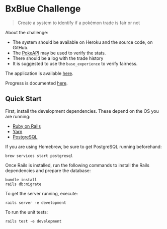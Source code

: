 # BxBlue Challenge

> Create a system to identify if a pokémon trade is fair or not

About the challenge:

- The system should be available on Heroku and the source code, on GitHub.
- The [PokeAPI](https://pokeapi.co/docs/v2) may be used to verify the stats.
- There should be a log with the trade history
- It is suggested to use the `base_experience` to verify fairness.

The application is available [here](https://liberdade-poketrade.herokuapp.com).

Progress is documented [here](./docs/notes.md).

## Quick Start

First, install the development dependencies. These depend on the OS you are
running:

- [Ruby on Rails](http://guides.railsgirls.com/install)
- [Yarn](https://yarnpkg.com)
- [PostgreSQL](https://www.postgresql.org)

If you are using Homebrew, be sure to get PostgreSQL running beforehand:

```
brew services start postgresql
```

Once Rails is installed, run the following commands to install the Rails
dependencies and prepare the database:

```
bundle install
rails db:migrate
```

To get the server running, execute:

```
rails server -e development
```

To run the unit tests:

```
rails test -e development
```
